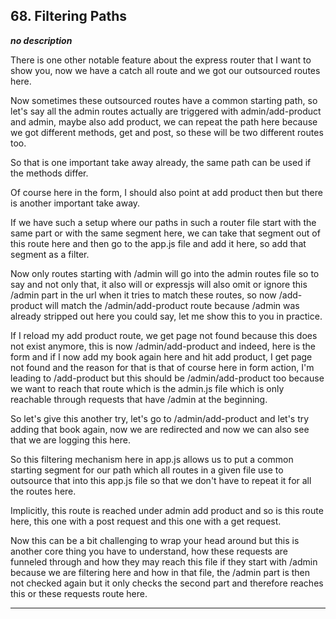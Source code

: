 ## 68. Filtering Paths

<strong><em>no description</em></strong>

There is one other notable feature about the express router that I want to show
you, now we have a catch all route and we got our outsourced routes here. 

Now sometimes these outsourced routes have a common starting path, so let's say
all the admin routes actually are triggered with admin/add-product and admin,
maybe also add product, we can repeat the path here because we got different
methods, get and post, so these will be two different routes too. 

So that is one important take away already, the same path can be used if the
methods differ. 

Of course here in the form, I should also point at add product then but there is
another important take away. 

If we have such a setup where our paths in such a router file start with the
same part or with the same segment here, we can take that segment out of this
route here and then go to the app.js file and add it here, so add that segment
as a filter. 

Now only routes starting with /admin will go into the admin routes file so to
say and not only that, it also will or expressjs will also omit or ignore this
/admin part in the url when it tries to match these routes, so now /add-product
will match the /admin/add-product route because /admin was already stripped out
here you could say, let me show this to you in practice. 

If I reload my add product route, we get page not found because this does not
exist anymore, this is now /admin/add-product and indeed, here is the form and
if I now add my book again here and hit add product, I get page not found and
the reason for that is that of course here in form action, I'm leading to
/add-product but this should be /admin/add-product too because we want to reach
that route which is the admin.js file which is only reachable through requests
that have /admin at the beginning. 

So let's give this another try, let's go to /admin/add-product and let's try
adding that book again, now we are redirected and now we can also see that we
are logging this here. 

So this filtering mechanism here in app.js allows us to put a common starting
segment for our path which all routes in a given file use to outsource that into
this app.js file so that we don't have to repeat it for all the routes here. 

Implicitly, this route is reached under admin add product and so is this route
here, this one with a post request and this one with a get request. 

Now this can be a bit challenging to wrap your head around but this is another
core thing you have to understand, how these requests are funneled through and
how they may reach this file if they start with /admin because we are filtering
here and how in that file, the /admin part is then not checked again but it only
checks the second part and therefore reaches this or these requests route here. 

---